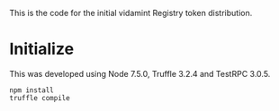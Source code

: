This is the code for the initial vidamint Registry token distribution.

# Initialize
This was developed using Node 7.5.0, Truffle 3.2.4 and TestRPC 3.0.5.

```
npm install
truffle compile
```
